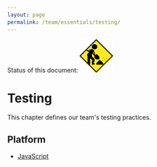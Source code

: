 ```yaml
---
layout: page
permalink: /team/essentials/testing/
---
```


Status of this document: ![](/assets/under-construction.gif)

# Testing

This chapter defines our team's testing practices.

## Platform

- [JavaScript](./javascript.html)

